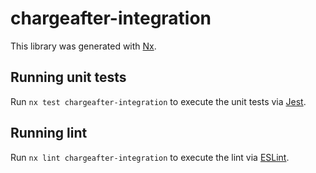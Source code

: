 # chargeafter-integration

This library was generated with [Nx](https://nx.dev).

## Running unit tests

Run `nx test chargeafter-integration` to execute the unit tests via [Jest](https://jestjs.io).

## Running lint

Run `nx lint chargeafter-integration` to execute the lint via [ESLint](https://eslint.org/).
